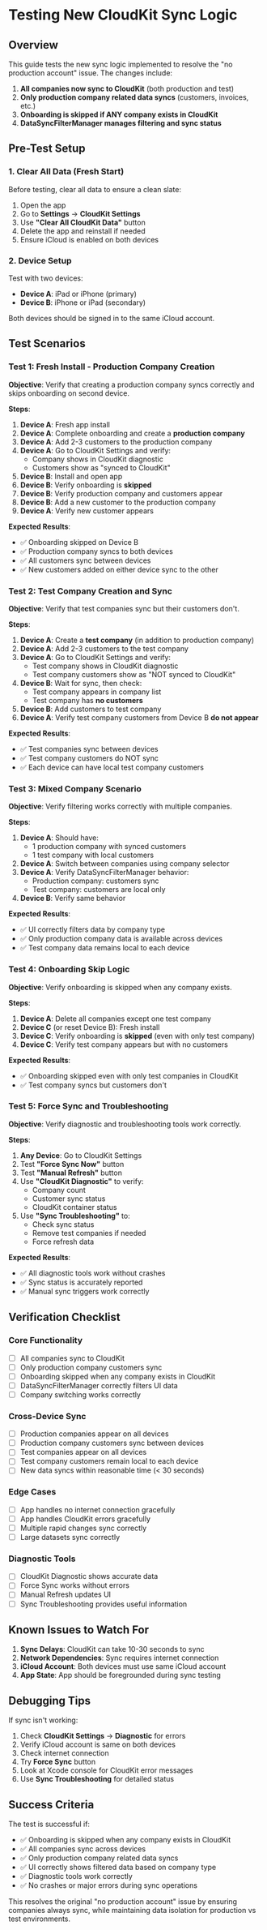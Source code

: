 # Testing New CloudKit Sync Logic

## Overview
This guide tests the new sync logic implemented to resolve the "no production account" issue. The changes include:

1. **All companies now sync to CloudKit** (both production and test)
2. **Only production company related data syncs** (customers, invoices, etc.)
3. **Onboarding is skipped if ANY company exists in CloudKit**
4. **DataSyncFilterManager manages filtering and sync status**

## Pre-Test Setup

### 1. Clear All Data (Fresh Start)
Before testing, clear all data to ensure a clean slate:

1. Open the app
2. Go to **Settings** → **CloudKit Settings**
3. Use **"Clear All CloudKit Data"** button
4. Delete the app and reinstall if needed
5. Ensure iCloud is enabled on both devices

### 2. Device Setup
Test with two devices:
- **Device A**: iPad or iPhone (primary)
- **Device B**: iPhone or iPad (secondary)

Both devices should be signed in to the same iCloud account.

## Test Scenarios

### Test 1: Fresh Install - Production Company Creation
**Objective**: Verify that creating a production company syncs correctly and skips onboarding on second device.

**Steps**:
1. **Device A**: Fresh app install
2. **Device A**: Complete onboarding and create a **production company**
3. **Device A**: Add 2-3 customers to the production company
4. **Device A**: Go to CloudKit Settings and verify:
   - Company shows in CloudKit diagnostic
   - Customers show as "synced to CloudKit"
5. **Device B**: Install and open app
6. **Device B**: Verify onboarding is **skipped**
7. **Device B**: Verify production company and customers appear
8. **Device B**: Add a new customer to the production company
9. **Device A**: Verify new customer appears

**Expected Results**:
- ✅ Onboarding skipped on Device B
- ✅ Production company syncs to both devices
- ✅ All customers sync between devices
- ✅ New customers added on either device sync to the other

### Test 2: Test Company Creation and Sync
**Objective**: Verify that test companies sync but their customers don't.

**Steps**:
1. **Device A**: Create a **test company** (in addition to production company)
2. **Device A**: Add 2-3 customers to the test company
3. **Device A**: Go to CloudKit Settings and verify:
   - Test company shows in CloudKit diagnostic
   - Test company customers show as "NOT synced to CloudKit"
4. **Device B**: Wait for sync, then check:
   - Test company appears in company list
   - Test company has **no customers**
5. **Device B**: Add customers to test company
6. **Device A**: Verify test company customers from Device B **do not appear**

**Expected Results**:
- ✅ Test companies sync between devices
- ✅ Test company customers do NOT sync
- ✅ Each device can have local test company customers

### Test 3: Mixed Company Scenario
**Objective**: Verify filtering works correctly with multiple companies.

**Steps**:
1. **Device A**: Should have:
   - 1 production company with synced customers
   - 1 test company with local customers
2. **Device A**: Switch between companies using company selector
3. **Device A**: Verify DataSyncFilterManager behavior:
   - Production company: customers sync
   - Test company: customers are local only
4. **Device B**: Verify same behavior

**Expected Results**:
- ✅ UI correctly filters data by company type
- ✅ Only production company data is available across devices
- ✅ Test company data remains local to each device

### Test 4: Onboarding Skip Logic
**Objective**: Verify onboarding is skipped when any company exists.

**Steps**:
1. **Device A**: Delete all companies except one test company
2. **Device C** (or reset Device B): Fresh install
3. **Device C**: Verify onboarding is **skipped** (even with only test company)
4. **Device C**: Verify test company appears but with no customers

**Expected Results**:
- ✅ Onboarding skipped even with only test companies in CloudKit
- ✅ Test company syncs but customers don't

### Test 5: Force Sync and Troubleshooting
**Objective**: Verify diagnostic and troubleshooting tools work correctly.

**Steps**:
1. **Any Device**: Go to CloudKit Settings
2. Test **"Force Sync Now"** button
3. Test **"Manual Refresh"** button
4. Use **"CloudKit Diagnostic"** to verify:
   - Company count
   - Customer sync status
   - CloudKit container status
5. Use **"Sync Troubleshooting"** to:
   - Check sync status
   - Remove test companies if needed
   - Force refresh data

**Expected Results**:
- ✅ All diagnostic tools work without crashes
- ✅ Sync status is accurately reported
- ✅ Manual sync triggers work correctly

## Verification Checklist

### Core Functionality
- [ ] All companies sync to CloudKit
- [ ] Only production company customers sync
- [ ] Onboarding skipped when any company exists in CloudKit
- [ ] DataSyncFilterManager correctly filters UI data
- [ ] Company switching works correctly

### Cross-Device Sync
- [ ] Production companies appear on all devices
- [ ] Production company customers sync between devices
- [ ] Test companies appear on all devices
- [ ] Test company customers remain local to each device
- [ ] New data syncs within reasonable time (< 30 seconds)

### Edge Cases
- [ ] App handles no internet connection gracefully
- [ ] App handles CloudKit errors gracefully
- [ ] Multiple rapid changes sync correctly
- [ ] Large datasets sync correctly

### Diagnostic Tools
- [ ] CloudKit Diagnostic shows accurate data
- [ ] Force Sync works without errors
- [ ] Manual Refresh updates UI
- [ ] Sync Troubleshooting provides useful information

## Known Issues to Watch For

1. **Sync Delays**: CloudKit can take 10-30 seconds to sync
2. **Network Dependencies**: Sync requires internet connection
3. **iCloud Account**: Both devices must use same iCloud account
4. **App State**: App should be foregrounded during sync testing

## Debugging Tips

If sync isn't working:

1. Check **CloudKit Settings** → **Diagnostic** for errors
2. Verify iCloud account is same on both devices
3. Check internet connection
4. Try **Force Sync** button
5. Look at Xcode console for CloudKit error messages
6. Use **Sync Troubleshooting** for detailed status

## Success Criteria

The test is successful if:
- ✅ Onboarding is skipped when any company exists in CloudKit
- ✅ All companies sync across devices
- ✅ Only production company related data syncs
- ✅ UI correctly shows filtered data based on company type
- ✅ Diagnostic tools work correctly
- ✅ No crashes or major errors during sync operations

This resolves the original "no production account" issue by ensuring companies always sync, while maintaining data isolation for production vs test environments.
